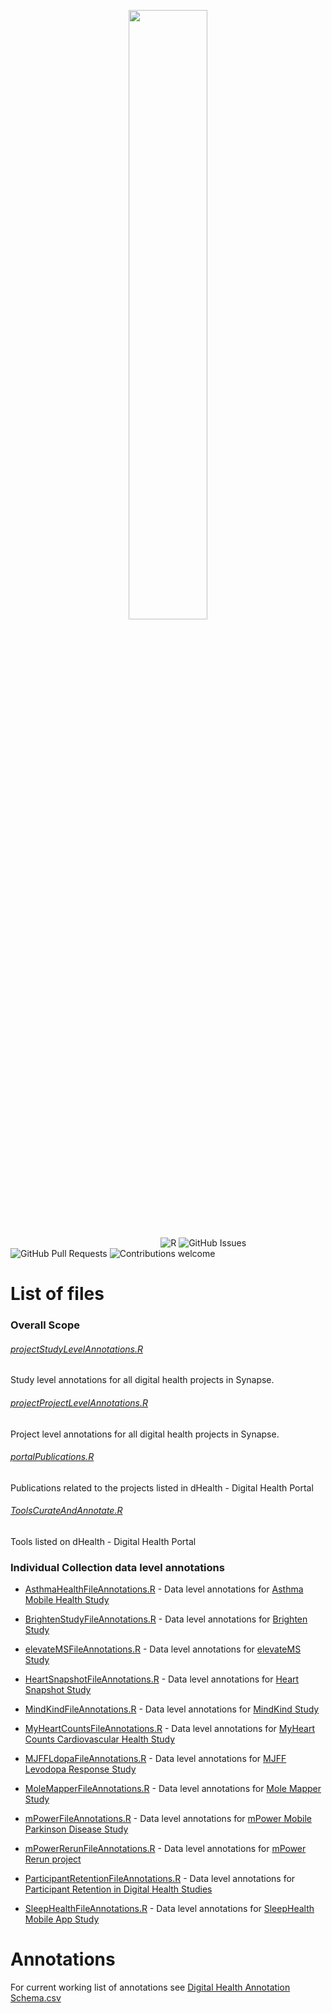 <p align="center"><img width=50% src="https://dhealth.synapse.org/static/media/logo.af2d17d5cff12eaf4939a48982ef65a7.svg"></p>



&nbsp;&nbsp;&nbsp;&nbsp;&nbsp;&nbsp;&nbsp;&nbsp;&nbsp;&nbsp;&nbsp;&nbsp;&nbsp;&nbsp;&nbsp;&nbsp;&nbsp;&nbsp;&nbsp;&nbsp;&nbsp;&nbsp;&nbsp;&nbsp;&nbsp;&nbsp;&nbsp;&nbsp;&nbsp;&nbsp;&nbsp;&nbsp;&nbsp;&nbsp;&nbsp;&nbsp;&nbsp;&nbsp;&nbsp;&nbsp;&nbsp;&nbsp;&nbsp;&nbsp;&nbsp;&nbsp;&nbsp;&nbsp;&nbsp;&nbsp;&nbsp;&nbsp;&nbsp;&nbsp;&nbsp;&nbsp;&nbsp;&nbsp;&nbsp;&nbsp;
![R](https://img.shields.io/badge/r-%23276DC3.svg?&style=flat&logo=r&logoColor=white)
![GitHub Issues](https://img.shields.io/github/issues/sage-bionetworks/digital-health-portal)
![GitHub Pull Requests](https://img.shields.io/github/issues-pr/Sage-Bionetworks/digital-health-portal)
![Contributions welcome](https://img.shields.io/badge/contributions-welcome-orange.svg)


# List of files

### Overall Scope
###### [projectStudyLevelAnnotations.R](projectStudyLevelAnnotations.R)
Study level annotations for all digital health projects in Synapse. 

###### [projectProjectLevelAnnotations.R](projectProjectLevelAnnotations.R)
Project level annotations for all digital health projects in Synapse. 

###### [portalPublications.R](portalPublications.R)
Publications related to the projects listed in dHealth - Digital Health Portal

###### [ToolsCurateAndAnnotate.R](ToolsCurateAndAnnotate.R)
Tools listed on dHealth - Digital Health Portal


### Individual Collection data level annotations

- [AsthmaHealthFileAnnotations.R](Collections%20File%20Level%20Annotations/AsthmaHealthFileAnnotations.R) - Data level annotations for [Asthma Mobile Health Study](https://www.synapse.org/#!Synapse:syn8361748/)

- [BrightenStudyFileAnnotations.R](Collections%20File%20Level%20Annotations/BrightenStudyFileAnnotations.R) - Data level annotations for [Brighten Study](https://www.synapse.org/#!Synapse:syn10848316/)

- [elevateMSFileAnnotations.R](Collections%20File%20Level%20Annotations/elevateMSFileAnnotations.R) - Data level annotations for [elevateMS Study](https://www.synapse.org/#!Synapse:syn21140362/)

- [HeartSnapshotFileAnnotations.R](Collections%20File%20Level%20Annotations/HeartSnapshotFileAnnotations.R) - Data level annotations for [Heart Snapshot Study](https://www.synapse.org/#!Synapse:syn22107959/)

- [MindKindFileAnnotations.R](Collections%20File%20Level%20Annotations/MindKindFileAnnotations.R) - Data level annotations for [MindKind Study](https://www.synapse.org/#!Synapse:syn26067631/)

- [MyHeartCountsFileAnnotations.R](Collections%20File%20Level%20Annotations/MyHeartCountsFileAnnotations.R) - Data level annotations for [MyHeart Counts Cardiovascular Health Study](https://www.synapse.org/#!Synapse:syn11269541/)

- [MJFFLdopaFileAnnotations.R](Collections%20File%20Level%20Annotations/MJFFLdopaFileAnnotations.R) - Data level annotations for [MJFF Levodopa Response Study](https://www.synapse.org/#!Synapse:syn20681023/)

- [MoleMapperFileAnnotations.R](Collections%20File%20Level%20Annotations/MoleMapperFileAnnotations.R) - Data level annotations for [Mole Mapper Study](https://www.synapse.org/#!Synapse:syn5576734/)

- [mPowerFileAnnotations.R](Collections%20File%20Level%20Annotations/mPowerFileAnnotations.R) - Data level annotations for [mPower Mobile Parkinson Disease Study](https://www.synapse.org/#!Synapse:syn4993293/)

- [mPowerRerunFileAnnotations.R](Collections%20File%20Level%20Annotations/mPowerRerunFileAnnotations.R) - Data level annotations for [mPower Rerun project](https://www.synapse.org/#!Synapse:syn23277418/)

- [ParticipantRetentionFileAnnotations.R](Collections%20File%20Level%20Annotations/ParticipantRetentionFileAnnotations.R) - Data level annotations for [Participant Retention in Digital Health Studies](https://www.synapse.org/#!Synapse:syn20715364/)

- [SleepHealthFileAnnotations.R](Collections%20File%20Level%20Annotations/SleepHealthFileAnnotations.R) - Data level annotations for [SleepHealth Mobile App Study](https://www.synapse.org/#!Synapse:syn18492837/) 

# Annotations
For current working list of annotations see [Digital Health Annotation Schema.csv](Digital%20Health%20Annotation%20Schema.csv)
